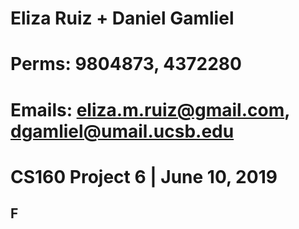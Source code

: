 # Eliza Ruiz + Daniel Gamliel 
# Perms: 9804873, 4372280 
# Emails: eliza.m.ruiz@gmail.com, dgamliel@umail.ucsb.edu
# CS160 Project 6 | June 10, 2019

## F


